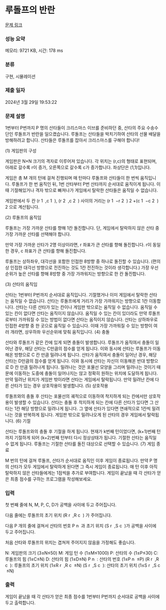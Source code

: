 # 루돌프의 반란

[문제 링크](https://www.codetree.ai/training-field/frequent-problems/problems/rudolph-rebellion)

### 성능 요약

메모리: 9721 KB, 시간: 178 ms

### 분류

구현, 시뮬레이션

### 제출 일자

2024년 3월 29일 19:53:22

### 문제 설명

<p>1번부터 P번까지 P 명의 산타들이 크리스마스 이브를 준비하던 중, 산타의 주요 수송수단인 루돌프가 반란을 일으켰습니다. 루돌프는 산타들을 박치기하여 산타의 선물 배달을 방해하려고 합니다. 산타들은 루돌프를 잡아서 크리스마스를 구해야 합니다!

(1) 게임판의 구성

게임판은 N×N 크기의 격자로 이루어져 있습니다. 각 위치는 (r,c)의 형태로 표현되며, 아래로 갈수록 r이 증가, 오른쪽으로 갈수록 c가 증가합니다. 좌상단은 (1,1)입니다.

게임은 총 M 개의 턴에 걸쳐 진행되며 매 턴마다 루돌프와 산타들이 한 번씩 움직입니다. 루돌프가 한 번 움직인 뒤, 1번 산타부터 P번 산타까지 순서대로 움직이게 됩니다. 이때 기절해있거나 격자 밖으로 빠져나가 게임에서 탈락한 산타들은 움직일 수 없습니다.

게임판에서 두 칸 (r
1
​
,c
1
​
), (r
2
​
,c
2
​
) 사이의 거리는 (r
1
​
−r
2
​
)
2
+(c
1
​
−c
2
​
)
2
으로 계산됩니다.

(2) 루돌프의 움직임

루돌프는 가장 가까운 산타를 향해 1칸 돌진합니다. 단, 게임에서 탈락하지 않은 산타 중 가장 가까운 산타를 선택해야 합니다.

만약 가장 가까운 산타가 2명 이상이라면, r 좌표가 큰 산타를 향해 돌진합니다. r이 동일한 경우, c 좌표가 큰 산타를 향해 돌진합니다.

루돌프는 상하좌우, 대각선을 포함한 인접한 8방향 중 하나로 돌진할 수 있습니다. (편의상 인접한 대각선 방향으로 전진하는 것도 1칸 전진하는 것이라 생각합니다.) 가장 우선순위가 높은 산타를 향해 8방향 중 가장 가까워지는 방향으로 한 칸 돌진합니다.

(3) 산타의 움직임

산타는 1번부터 P번까지 순서대로 움직입니다.
기절했거나 이미 게임에서 탈락한 산타는 움직일 수 없습니다.
산타는 루돌프에게 거리가 가장 가까워지는 방향으로 1칸 이동합니다.
산타는 다른 산타가 있는 칸이나 게임판 밖으로는 움직일 수 없습니다.
움직일 수 있는 칸이 없다면 산타는 움직이지 않습니다.
움직일 수 있는 칸이 있더라도 만약 루돌프로부터 가까워질 수 있는 방법이 없다면 산타는 움직이지 않습니다.
산타는 상하좌우로 인접한 4방향 중 한 곳으로 움직일 수 있습니다. 이때 가장 가까워질 수 있는 방향이 여러 개라면, 상우하좌 우선순위에 맞춰 움직입니다.
(4) 충돌

산타와 루돌프가 같은 칸에 있게 되면 충돌이 발생합니다.
루돌프가 움직여서 충돌이 일어난 경우, 해당 산타는 C만큼의 점수를 얻게 됩니다. 이와 동시에 산타는 루돌프가 이동해온 방향으로 C 칸 만큼 밀려나게 됩니다.
산타가 움직여서 충돌이 일어난 경우, 해당 산타는 D만큼의 점수를 얻게 됩니다. 이와 동시에 산타는 자신이 이동해온 반대 방향으로 D 칸 만큼 밀려나게 됩니다.
밀려나는 것은 포물선 모양을 그리며 밀려나는 것이기 때문에 이동하는 도중에 충돌이 일어나지는 않고 정확히 원하는 위치에 도달하게 됩니다.
만약 밀려난 위치가 게임판 밖이라면 산타는 게임에서 탈락됩니다.
만약 밀려난 칸에 다른 산타가 있는 경우 상호작용이 발생합니다.
(5) 상호작용

루돌프와의 충돌 후 산타는 포물선의 궤적으로 이동하여 착지하게 되는 칸에서만 상호작용이 발생할 수 있습니다.
산타는 충돌 후 착지하게 되는 칸에 다른 산타가 있다면 그 산타는 1칸 해당 방향으로 밀려나게 됩니다. 그 옆에 산타가 있다면 연쇄적으로 1칸씩 밀려나는 것을 반복하게 됩니다. 게임판 밖으로 밀려나오게 된 산타의 경우 게임에서 탈락됩니다.
(6) 기절

산타는 루돌프와의 충돌 후 기절을 하게 됩니다. 현재가 k번째 턴이었다면, (k+1)번째 턴까지 기절하게 되어 (k+2)번째 턴부터 다시 정상상태가 됩니다.
기절한 산타는 움직일 수 없게 됩니다.
루돌프는 기절한 산타를 돌진 대상으로 선택할 수 있습니다.
(7) 게임 종료

M 번의 턴에 걸쳐 루돌프, 산타가 순서대로 움직인 이후 게임이 종료됩니다.
만약 P 명의 산타가 모두 게임에서 탈락하게 된다면 그 즉시 게임이 종료됩니다.
매 턴 이후 아직 탈락하지 않은 산타들에게는 1점씩을 추가로 부여합니다.
게임이 끝났을 때 각 산타가 얻은 최종 점수를 구하는 프로그램을 작성해보세요.


</p>

### 입력

 <p>첫 번째 줄에 N, M, P, C, D가 공백을 사이에 두고 주어집니다.

다음 줄에는 루돌프의 초기 위치 (R
r
​
,R
c
​
) 가 주어집니다.

다음 P 개의 줄에 걸쳐서 산타의 번호 P
n
​
과 초기 위치 (S
r
​
,S
c
​
)가 공백을 사이에 두고 주어집니다.

처음 산타와 루돌프의 위치는 겹쳐져 주어지지 않음을 가정해도 좋습니다.

N: 게임판의 크기 (3≤N≤50)
M: 게임 턴 수 (1≤M≤1000)
P: 산타의 수 (1≤P≤30)
C: 루돌프의 힘 (1≤C≤N)
D: 산타의 힘 (1≤D≤N)
P
n
​
: 산타의 번호 (1≤P
n
​
≤P)
(R
r
​
,R
c
​
): 루돌프의 초기 위치 (1≤R
r
​
,R
c
​
≤N)
(S
r
​
,S
c
​
): 산타의 초기 위치 (1≤S
r
​
,S
c
​
≤N)
</p>


### 출력

 <p>게임이 끝났을 때 각 산타가 얻은 최종 점수를 1번부터 P번까지 순서대로 공백을 사이에 두고 출력합니다.</p>
